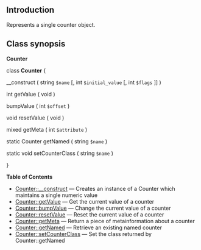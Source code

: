 Introduction
------------

Represents a single counter object.

Class synopsis
--------------

**Counter**

<span class="ooclass"> class **Counter**</span> {

<span class="methodname">\_\_construct</span> ( <span
class="methodparam"><span class="type">string</span> `$name`</span> \[,
<span class="methodparam"><span class="type">int</span>
`$initial_value`</span> \[, <span class="methodparam"><span
class="type">int</span> `$flags`</span> \]\] )

<span class="type">int</span> <span class="methodname">getValue</span> (
<span class="methodparam">void</span> )

<span class="methodname">bumpValue</span> ( <span
class="methodparam"><span class="type">int</span> `$offset`</span> )

<span class="type">void</span> <span
class="methodname">resetValue</span> ( <span
class="methodparam">void</span> )

<span class="type">mixed</span> <span class="methodname">getMeta</span>
( <span class="methodparam"><span class="type">int</span>
`$attribute`</span> )

<span class="modifier">static</span> <span class="type">Counter</span>
<span class="methodname">getNamed</span> ( <span
class="methodparam"><span class="type">string</span> `$name`</span> )

<span class="modifier">static</span> <span class="type">void</span>
<span class="methodname">setCounterClass</span> ( <span
class="methodparam"><span class="type">string</span> `$name`</span> )

}

**Table of Contents**

-   [Counter::\_\_construct](/internals2/counter/counter-class/construct.html)
    — Creates an instance of a Counter which maintains a single numeric
    value
-   [Counter::getValue](/internals2/counter/counter-class/getvalue.html)
    — Get the current value of a counter
-   [Counter::bumpValue](/internals2/counter/counter-class/bumpvalue.html)
    — Change the current value of a counter
-   [Counter::resetValue](/internals2/counter/counter-class/resetvalue.html)
    — Reset the current value of a counter
-   [Counter::getMeta](/internals2/counter/counter-class/getmeta.html) —
    Return a piece of metainformation about a counter
-   [Counter::getNamed](/internals2/counter/counter-class/getnamed.html)
    — Retrieve an existing named counter
-   [Counter::setCounterClass](/internals2/counter/counter-class/setcounterclass.html)
    — Set the class returned by Counter::getNamed
